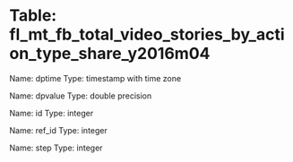 Table: fl_mt_fb_total_video_stories_by_action_type_share_y2016m04
=================================================================

Name: dptime
Type: timestamp with time zone

Name: dpvalue
Type: double precision

Name: id
Type: integer

Name: ref_id
Type: integer

Name: step
Type: integer

